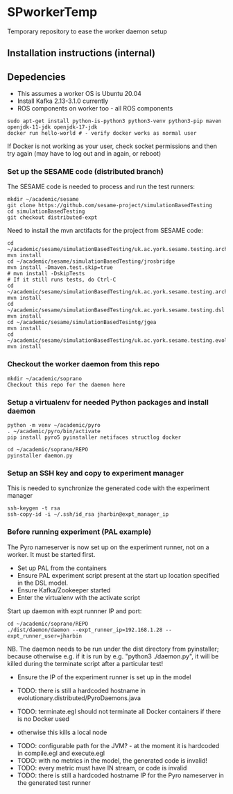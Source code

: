 # SPworkerTemp
Temporary repository to ease the worker daemon setup

## Installation instructions (internal)

## Depedencies

* This assumes a worker OS is Ubuntu 20.04
* Install Kafka 2.13-3.1.0 currently
* ROS components on worker too - all ROS components

```
sudo apt-get install python-is-python3 python3-venv python3-pip maven openjdk-11-jdk openjdk-17-jdk
docker run hello-world # - verify docker works as normal user

```

If Docker is not working as your user, check socket permissions and then try again
(may have to log out and in again, or reboot)

### Set up the SESAME code (distributed branch)

The SESAME code is needed to process and run the test runners:

```
mkdir ~/academic/sesame
git clone https://github.com/sesame-project/simulationBasedTesting
cd simulationBasedTesting
git checkout distributed-expt
```

Need to install the mvn arctifacts for the project from SESAME code:

```
cd ~/academic/sesame/simulationBasedTesting/uk.ac.york.sesame.testing.architecture
mvn install
cd ~/academic/sesame/simulationBasedTesting/jrosbridge
mvn install -Dmaven.test.skip=true
# mvn install -DskipTests
# If it still runs tests, do Ctrl-C
cd ~/academic/sesame/simulationBasedTesting/uk.ac.york.sesame.testing.architecture.ros
mvn install
cd ~/academic/sesame/simulationBasedTesting/uk.ac.york.sesame.testing.dsl
mvn install
cd ~/academic/sesame/simulationBasedTesintg/jgea
mvn install
cd ~/academic/sesame/simulationBasedTesting/uk.ac.york.sesame.testing.evolutionary
mvn install
```

### Checkout the worker daemon from this repo

```
mkdir ~/academic/soprano
Checkout this repo for the daemon here
```

### Setup a virtualenv for needed Python packages and install daemon

```
python -m venv ~/academic/pyro
. ~/academic/pyro/bin/activate
pip install pyro5 pyinstaller netifaces structlog docker

cd ~/academic/soprano/REPO
pyinstaller daemon.py
```

### Setup an SSH key and copy to experiment manager
This is needed to synchronize the generated code with the experiment manager
```
ssh-keygen -t rsa
ssh-copy-id -i ~/.ssh/id_rsa jharbin@expt_manager_ip
```

### Before running experiment (PAL example)
The Pyro nameserver is now set up on the experiment runner, not on a worker.
It must be started first.

* Set up PAL from the containers
* Ensure PAL experiment script present at the start up location specified in the DSL model.
* Ensure Kafka/Zookeeper started
* Enter the virtualenv with the activate script

Start up daemon with expt runnner IP and port:
```
cd ~/academic/soprano/REPO
./dist/daemon/daemon --expt_runner_ip=192.168.1.28 --expt_runner_user=jharbin
```

NB. The daemon needs to be run under the dist directory from
pyinstaller; because otherwise e.g. if it is run by e.g. "python3 ./daemon.py", it will be
killed during the terminate script after a particular test!

* Ensure the IP of the experiment runner is set up in the model

* TODO: there is still a hardcoded hostname in evolutionary.distributed/PyroDaemons.java
* TODO: terminate.egl should not terminate all Docker containers if there is no Docker used
- otherwise this kills a local node
* TODO: configurable path for the JVM? - at the moment it is hardcoded in compile.egl and execute.egl
* TODO: with no metrics in the model, the generated code is invalid!
* TODO: every metric must have IN stream, or code is invalid
* TODO: there is still a hardcoded hostname IP for the Pyro nameserver in the generated test runner
